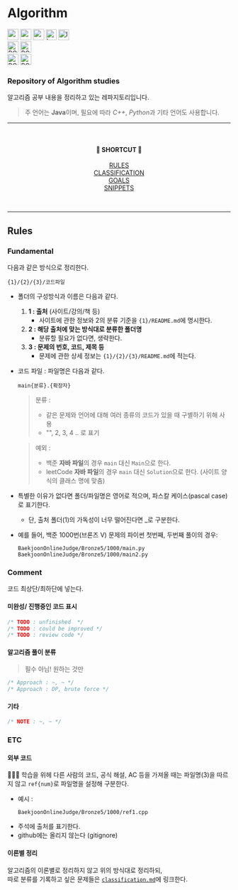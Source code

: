 # Algorithm

<div style="text-align: left;">
<img src="https://skillicons.dev/icons?i=java" alt="main-icon" height="25"/> <img src="https://skillicons.dev/icons?i=python,cpp" alt="sub1-icon" height="25"/> <img src="https://skillicons.dev/icons?i=c" alt="sub2-icon" height="25"/> <a href="https://www.acmicpc.net"><img src="https://drive.google.com/uc?export=view&id=1oZhfO8yLw-McLD1jlWv9xo3y9_olJdFW" alt="boj_rounded_icon" height="24"/></a> <a href="https://leetcode.com"><img src="https://drive.google.com/uc?export=view&id=1R2E_NwAnTgbNFFWz5TFvrKwwt9_4UmVk" alt="leetcode_icon" height="24"/></a><br><img src="https://img.shields.io/static/v1?label=Main%20Language&message=JAVA&color=9f4e13&style=for-the-badge&labelColor=222222" alt="BOJ" height="25"/> <img src="https://img.shields.io/static/v1?label=Sub%20Language&message=Python,%20CPP...&color=3f3f3f&style=for-the-badge&labelColor=222222" alt="BOJ" height="25"/><br><img src="https://img.shields.io/static/v1?label=Baekjoon%20Online%20Judge&message=Laniel88&color=0078c3&style=for-the-badge&labelColor=3c4861" alt="BOJ" height="25"/> <img src="https://img.shields.io/static/v1?label=Leet%20Code&message=Laniel88&color=b5740f&style=for-the-badge&labelColor=3f3f3f" alt="BOJ" height="25"/>
</div>

### **Repository of Algorithm studies**

알고리즘 공부 내용을 정리하고 있는 레파지토리입니다.

> 주 언어는 **Java**이며, 필요에 따라 _C++_, *Python*과 기타 언어도 사용합니다.

---
<br>

<div align="center">
<h4>🏁 SHORTCUT 🏁</h4>

<a href="https://github.com/Laniel88/Algorithm/#rules">RULES</a>  
<a href="classification.md">CLASSIFICATION</a>  
<a href="goals.md">GOALS</a>  
<a href="snipptets.json">SNIPPETS</a>  
</div>

<br>

---

## Rules

### Fundamental

다음과 같은 방식으로 정리한다.

```
{1}/{2}/{3}/코드파일
```

- 폴더의 구성방식과 이름은 다음과 같다.

  1. **1 : 출처** (사이트/강의/책 등)
     - 사이트에 관한 정보와 2의 분류 기준을 `{1}/README.md`에 명시한다.
  2. **2 : 해당 출처에 맞는 방식대로 분류한 폴더명**
     - 분류할 필요가 없다면, 생략한다.
  3. **3 : 문제의 번호, 코드, 제목 등**
     - 문제에 관한 상세 정보는 `{1}/{2}/{3}/README.md`에 적는다.

- 코드 파일 : 파일명은 다음과 같다.

  ```
  main{분류}.{확장자}
  ```

  > 분류 :
  >
  > - 같은 문제와 언어에 대해 여러 종류의 코드가 있을 때 구별하기 위해 사용
  > - "", 2, 3, 4 .. 로 표기

  > 예외 :
  >
  > - 백준 **자바 파일**의 경우 `main` 대신 `Main`으로 한다.
  > - leetCode **자바 파일**의 경우 `main` 대신 `Solution`으로 한다. (사이트 양식의 클래스 명에 맞춤)

- 특별한 이유가 없다면 폴더/파일명은 영어로 적으며, 파스칼 케이스(pascal case)로 표기한다.

  - 단, 출처 폴더(1)의 가독성이 너무 떨어진다면 \_로 구분한다.

- 예를 들어, 백준 1000번(브론즈 V) 문제의 파이썬 첫번째, 두번째 풀이의 경우:

  ```
  BaekjoonOnlineJudge/Bronze5/1000/main.py
  BaekjoonOnlineJudge/Bronze5/1000/main2.py
  ```

### Comment

코드 최상단/최하단에 넣는다.

#### 미완성/ 진행중인 코드 표시

```java
/* TODO : unfinished  */
/* TODO : could be improved */
/* TODO : review code */
```

#### 알고리즘 풀이 분류

> 필수 아님! 원하는 것만

```java
/* Approach : ~, ~ */
/* Approach : DP, brute force */
```

#### 기타

```java
/* NOTE : ~, ~ */
```

### ETC

#### 외부 코드

👩🏻‍💻 학습을 위헤 다른 사람의 코드, 공식 해설, AC 등을 가져올 때는 파일명(3)을 따르지 않고 `ref{num}`로 파일명을 설정해 구분한다.

- 예시 :
  ```
  BaekjoonOnlineJudge/Bronze5/1000/ref1.cpp
  ```
- 주석에 출처를 표기한다.
- github에는 올리지 않는다 (gitignore)

#### 이론별 정리

알고리즘의 이론별로 정리하지 않고 위의 방식대로 정리하되,  
따로 분류를 기록하고 싶은 문제들은 [`classification.md`](./classification.md)에 링크한다.
